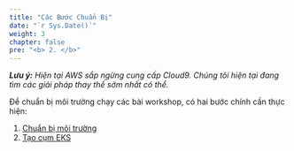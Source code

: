 ```yaml
---
title: "Các Bước Chuẩn Bị"
date: "`r Sys.Date()`"
weight: 3
chapter: false
pre: "<b> 2. </b>"
---
```


**_Lưu ý:_** _Hiện tại AWS sắp ngừng cung cấp Cloud9. Chúng tôi hiện tại đang tìm các giải pháp thay thế sớm nhất có thể._

Để chuẩn bị môi trường chạy các bài workshop, có hai bước chính cần thực hiện:

1. [Chuẩn bị môi trường](./2.1-prepare-environment)
2. [Tạo cụm EKS](./2.2-cluster-creation)
